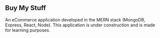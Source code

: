 ## Buy My Stuff

An eCommerce application developed in the MERN stack (MongoDB, Express, React, Node). This application is under construction and is made for learning purposes.